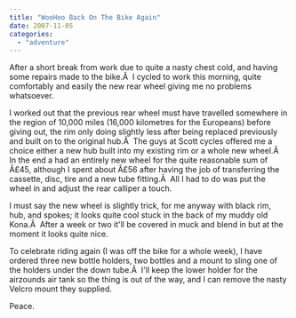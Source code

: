 ```yaml
---
title: "WooHoo Back On The Bike Again"
date: 2007-11-05
categories: 
  - "adventure"
---
```


After a short break from work due to quite a nasty chest cold, and having some repairs made to the bike.Â  I cycled to work this morning, quite comfortably and easily the new rear wheel giving me no problems whatsoever.

I worked out that the previous rear wheel must have travelled somewhere in the region of 10,000 miles (16,000 kilometres for the Europeans) before giving out, the rim only doing slightly less after being replaced previously and built on to the original hub.Â  The guys at Scott cycles offered me a choice either a new hub built into my existing rim or a whole new wheel.Â  In the end a had an entirely new wheel for the quite reasonable sum of Â£45, although I spent about Â£56 after having the job of transferring the cassette, disc, tire and a new tube fitting.Â  All I had to do was put the wheel in and adjust the rear calliper a touch.

I must say the new wheel is slightly trick, for me anyway with black rim, hub, and spokes; it looks quite cool stuck in the back of my muddy old Kona.Â  After a week or two it'll be covered in muck and blend in but at the moment it looks quite nice.

To celebrate riding again (I was off the bike for a whole week), I have ordered three new bottle holders, two bottles and a mount to sling one of the holders under the down tube.Â  I'll keep the lower holder for the airzounds air tank so the thing is out of the way, and I can remove the nasty Velcro mount they supplied.

Peace.
